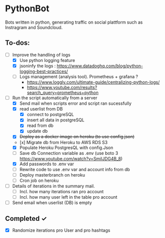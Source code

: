 # PythonBot

Bots written in python, generating traffic on social plattform such as Instragram and Soundcloud.

## To-dos:

- [ ] Improve the handling of logs
  - [x] Use python logging feature
  - [x] jsoninfy the logs : https://www.datadoghq.com/blog/python-logging-best-practices/
  - [ ] Logs management (analysis tool). Prometheus + grafana ?
    - https://www.loggly.com/ultimate-guide/centralizing-python-logs/
    - https://www.youtube.com/results?search_query=prometheus+python
- [ ] Run the script automatically from a server
  - [x] Send mail when scripts error and script ran sucessfully
  - [x] read userlist from DB
    - [x] connect to postgreSQL
    - [x] insert all data in postgreSQL
    - [x] read from db
    - [x] update db
  - [x] ~~Deploy as a docker image on heroku (to use config.json)~~
  - [x] Migrate db from Heroku to AWS RDS S3
  - [x] Populate Heroku PostgresQL with config.Json
  - [ ] Save db Connection variable as .env (use boto 3 https://www.youtube.com/watch?v=SmilJDG4B_8)
  - [x] Add passwords to .env var
  - [ ] Rewrite code to use .env var and account info from db
  - [ ] Deploy masterbranch on heroku
  - [ ] Cron job on heroku
- [ ] Details of iterations in the summary mail.
  - [ ] Incl. how many iterations ran pro account
  - [ ] Incl. how many user left in the table pro account
- [ ] Send email when userlist (DB) is empty

## Completed ✓

- [x] Randomize iterations pro User and pro hashtags
